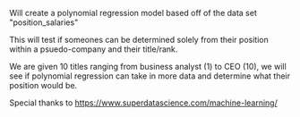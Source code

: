Will create a polynomial regression model based off of the data set "position_salaries"

This will test if someones can be determined solely from their position within a psuedo-company and their title/rank. 

We are given 10 titles ranging from business analyst (1) to CEO (10), we will see if polynomial regression can take in more data and determine what their position would be. 

Special thanks to https://www.superdatascience.com/machine-learning/
